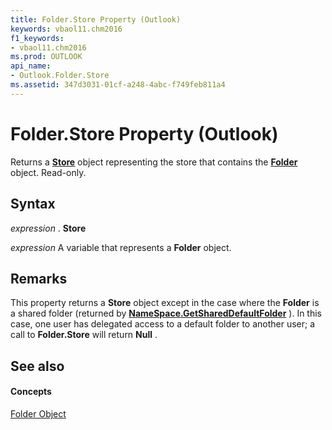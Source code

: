 ```yaml
---
title: Folder.Store Property (Outlook)
keywords: vbaol11.chm2016
f1_keywords:
- vbaol11.chm2016
ms.prod: OUTLOOK
api_name:
- Outlook.Folder.Store
ms.assetid: 347d3031-01cf-a248-4abc-f749feb811a4
---
```



# Folder.Store Property (Outlook)

Returns a  **[Store](store-object-outlook.md)** object representing the store that contains the **[Folder](folder-object-outlook.md)** object. Read-only.


## Syntax

 _expression_ . **Store**

 _expression_ A variable that represents a **Folder** object.


## Remarks

This property returns a  **Store** object except in the case where the **Folder** is a shared folder (returned by **[NameSpace.GetSharedDefaultFolder](namespace-getshareddefaultfolder-method-outlook.md)** ). In this case, one user has delegated access to a default folder to another user; a call to **Folder.Store** will return **Null** .


## See also


#### Concepts


[Folder Object](folder-object-outlook.md)


